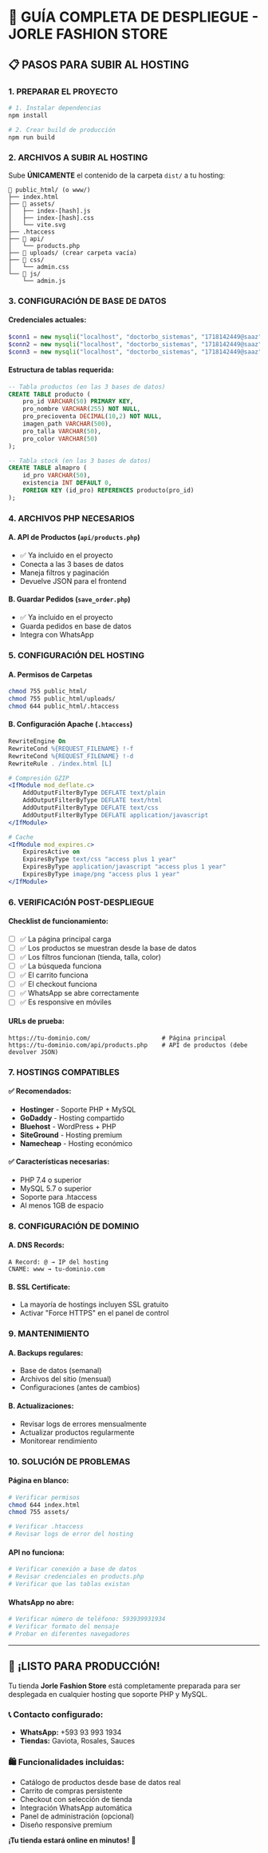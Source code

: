 # 🚀 GUÍA COMPLETA DE DESPLIEGUE - JORLE FASHION STORE

## 📋 PASOS PARA SUBIR AL HOSTING

### 1. **PREPARAR EL PROYECTO**

```bash
# 1. Instalar dependencias
npm install

# 2. Crear build de producción
npm run build
```

### 2. **ARCHIVOS A SUBIR AL HOSTING**

Sube **ÚNICAMENTE** el contenido de la carpeta `dist/` a tu hosting:

```
📁 public_html/ (o www/)
├── index.html
├── 📁 assets/
│   ├── index-[hash].js
│   ├── index-[hash].css
│   └── vite.svg
├── .htaccess
├── 📁 api/
│   └── products.php
├── 📁 uploads/ (crear carpeta vacía)
├── 📁 css/
│   └── admin.css
└── 📁 js/
    └── admin.js
```

### 3. **CONFIGURACIÓN DE BASE DE DATOS**

#### **Credenciales actuales:**
```php
$conn1 = new mysqli("localhost", "doctorbo_sistemas", "1718142449@saaz", "doctorbo_gaviota");
$conn2 = new mysqli("localhost", "doctorbo_sistemas", "1718142449@saaz", "doctorbo_jorlerosales");
$conn3 = new mysqli("localhost", "doctorbo_sistemas", "1718142449@saaz", "doctorbo_jorle");
```

#### **Estructura de tablas requerida:**
```sql
-- Tabla productos (en las 3 bases de datos)
CREATE TABLE producto (
    pro_id VARCHAR(50) PRIMARY KEY,
    pro_nombre VARCHAR(255) NOT NULL,
    pro_precioventa DECIMAL(10,2) NOT NULL,
    imagen_path VARCHAR(500),
    pro_talla VARCHAR(50),
    pro_color VARCHAR(50)
);

-- Tabla stock (en las 3 bases de datos)
CREATE TABLE almapro (
    id_pro VARCHAR(50),
    existencia INT DEFAULT 0,
    FOREIGN KEY (id_pro) REFERENCES producto(pro_id)
);
```

### 4. **ARCHIVOS PHP NECESARIOS**

#### **A. API de Productos** (`api/products.php`)
- ✅ Ya incluido en el proyecto
- Conecta a las 3 bases de datos
- Maneja filtros y paginación
- Devuelve JSON para el frontend

#### **B. Guardar Pedidos** (`save_order.php`)
- ✅ Ya incluido en el proyecto
- Guarda pedidos en base de datos
- Integra con WhatsApp

### 5. **CONFIGURACIÓN DEL HOSTING**

#### **A. Permisos de Carpetas**
```bash
chmod 755 public_html/
chmod 755 public_html/uploads/
chmod 644 public_html/.htaccess
```

#### **B. Configuración Apache** (`.htaccess`)
```apache
RewriteEngine On
RewriteCond %{REQUEST_FILENAME} !-f
RewriteCond %{REQUEST_FILENAME} !-d
RewriteRule . /index.html [L]

# Compresión GZIP
<IfModule mod_deflate.c>
    AddOutputFilterByType DEFLATE text/plain
    AddOutputFilterByType DEFLATE text/html
    AddOutputFilterByType DEFLATE text/css
    AddOutputFilterByType DEFLATE application/javascript
</IfModule>

# Cache
<IfModule mod_expires.c>
    ExpiresActive on
    ExpiresByType text/css "access plus 1 year"
    ExpiresByType application/javascript "access plus 1 year"
    ExpiresByType image/png "access plus 1 year"
</IfModule>
```

### 6. **VERIFICACIÓN POST-DESPLIEGUE**

#### **Checklist de funcionamiento:**
- [ ] ✅ La página principal carga
- [ ] ✅ Los productos se muestran desde la base de datos
- [ ] ✅ Los filtros funcionan (tienda, talla, color)
- [ ] ✅ La búsqueda funciona
- [ ] ✅ El carrito funciona
- [ ] ✅ El checkout funciona
- [ ] ✅ WhatsApp se abre correctamente
- [ ] ✅ Es responsive en móviles

#### **URLs de prueba:**
```
https://tu-dominio.com/                    # Página principal
https://tu-dominio.com/api/products.php    # API de productos (debe devolver JSON)
```

### 7. **HOSTINGS COMPATIBLES**

#### **✅ Recomendados:**
- **Hostinger** - Soporte PHP + MySQL
- **GoDaddy** - Hosting compartido
- **Bluehost** - WordPress + PHP
- **SiteGround** - Hosting premium
- **Namecheap** - Hosting económico

#### **✅ Características necesarias:**
- PHP 7.4 o superior
- MySQL 5.7 o superior
- Soporte para .htaccess
- Al menos 1GB de espacio

### 8. **CONFIGURACIÓN DE DOMINIO**

#### **A. DNS Records:**
```
A Record: @ → IP del hosting
CNAME: www → tu-dominio.com
```

#### **B. SSL Certificate:**
- La mayoría de hostings incluyen SSL gratuito
- Activar "Force HTTPS" en el panel de control

### 9. **MANTENIMIENTO**

#### **A. Backups regulares:**
- Base de datos (semanal)
- Archivos del sitio (mensual)
- Configuraciones (antes de cambios)

#### **B. Actualizaciones:**
- Revisar logs de errores mensualmente
- Actualizar productos regularmente
- Monitorear rendimiento

### 10. **SOLUCIÓN DE PROBLEMAS**

#### **Página en blanco:**
```bash
# Verificar permisos
chmod 644 index.html
chmod 755 assets/

# Verificar .htaccess
# Revisar logs de error del hosting
```

#### **API no funciona:**
```bash
# Verificar conexión a base de datos
# Revisar credenciales en products.php
# Verificar que las tablas existan
```

#### **WhatsApp no abre:**
```bash
# Verificar número de teléfono: 593939931934
# Verificar formato del mensaje
# Probar en diferentes navegadores
```

---

## 🎉 ¡LISTO PARA PRODUCCIÓN!

Tu tienda **Jorle Fashion Store** está completamente preparada para ser desplegada en cualquier hosting que soporte PHP y MySQL.

### 📞 **Contacto configurado:**
- **WhatsApp:** +593 93 993 1934
- **Tiendas:** Gaviota, Rosales, Sauces

### 🛍️ **Funcionalidades incluidas:**
- Catálogo de productos desde base de datos real
- Carrito de compras persistente
- Checkout con selección de tienda
- Integración WhatsApp automática
- Panel de administración (opcional)
- Diseño responsive premium

**¡Tu tienda estará online en minutos!** 🚀